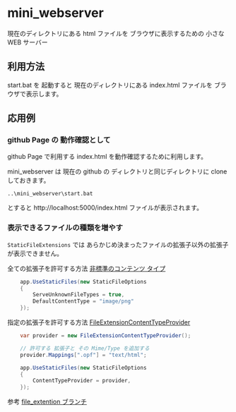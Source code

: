 # mini_webserver
現在のディレクトリにある html ファイルを ブラウザに表示するための 小さな WEB サーバー

## 利用方法
start.bat を 起動すると 現在のディレクトリにある index.html ファイルを ブラウザで表示します。

## 応用例

### github Page の 動作確認として

github Page で利用する index.html を動作確認するために利用します。

mini_webserver は 現在の github の ディレクトリと同じディレクトリに clone しておきます。

```
..\mini_webserver\start.bat
```

とすると http://localhost:5000/index.html ファイルが表示されます。



### 表示できるファイルの種類を増やす

`StaticFileExtensions` では あらかじめ決まったファイルの拡張子以外の拡張子が表示できません。

全ての拡張子を許可する方法
[非標準のコンテンツ タイプ](https://docs.microsoft.com/ja-jp/aspnet/core/fundamentals/static-files?view=aspnetcore-3.1#non-standard-content-types)

``` C#
    app.UseStaticFiles(new StaticFileOptions
    {
        ServeUnknownFileTypes = true,
        DefaultContentType = "image/png"
    });
```

指定の拡張子を許可する方法
[FileExtensionContentTypeProvider](https://docs.microsoft.com/ja-jp/aspnet/core/fundamentals/static-files?view=aspnetcore-3.1#fileextensioncontenttypeprovider)


``` C#
    var provider = new FileExtensionContentTypeProvider();

    // 許可する 拡張子と その Mime/Type を追加する
    provider.Mappings[".opf"] = "text/html";

    app.UseStaticFiles(new StaticFileOptions
    {
        ContentTypeProvider = provider,
    });
```

参考 [file_extention ブランチ](https://github.com/kkato233/mini_webserver/tree/file_extention)
